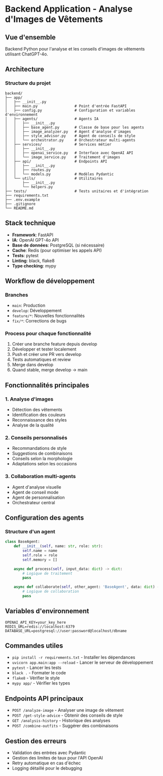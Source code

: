 # Backend Application - Analyse d'Images de Vêtements

## Vue d'ensemble
Backend Python pour l'analyse et les conseils d'images de vêtements utilisant ChatGPT-4o.

## Architecture

### Structure du projet
```
backend/
├── app/
│   ├── __init__.py
│   ├── main.py                 # Point d'entrée FastAPI
│   ├── config.py               # Configuration et variables d'environnement
│   ├── agents/                 # Agents IA
│   │   ├── __init__.py
│   │   ├── base_agent.py       # Classe de base pour les agents
│   │   ├── image_analyzer.py   # Agent d'analyse d'images
│   │   ├── style_advisor.py    # Agent de conseils de style
│   │   └── orchestrator.py     # Orchestrateur multi-agents
│   ├── services/               # Services métier
│   │   ├── __init__.py
│   │   ├── openai_service.py   # Interface avec OpenAI API
│   │   └── image_service.py    # Traitement d'images
│   ├── api/                    # Endpoints API
│   │   ├── __init__.py
│   │   ├── routes.py
│   │   └── models.py           # Modèles Pydantic
│   └── utils/                  # Utilitaires
│       ├── __init__.py
│       └── helpers.py
├── tests/                      # Tests unitaires et d'intégration
├── requirements.txt
├── .env.example
├── .gitignore
└── README.md
```

## Stack technique
- **Framework**: FastAPI
- **IA**: OpenAI GPT-4o API
- **Base de données**: PostgreSQL (si nécessaire)
- **Cache**: Redis (pour optimiser les appels API)
- **Tests**: pytest
- **Linting**: black, flake8
- **Type checking**: mypy

## Workflow de développement

### Branches
- `main`: Production
- `develop`: Développement
- `feature/*`: Nouvelles fonctionnalités
- `fix/*`: Corrections de bugs

### Process pour chaque fonctionnalité
1. Créer une branche feature depuis develop
2. Développer et tester localement
3. Push et créer une PR vers develop
4. Tests automatiques et review
5. Merge dans develop
6. Quand stable, merge develop → main

## Fonctionnalités principales

### 1. Analyse d'images
- Détection des vêtements
- Identification des couleurs
- Reconnaissance des styles
- Analyse de la qualité

### 2. Conseils personnalisés
- Recommandations de style
- Suggestions de combinaisons
- Conseils selon la morphologie
- Adaptations selon les occasions

### 3. Collaboration multi-agents
- Agent d'analyse visuelle
- Agent de conseil mode
- Agent de personnalisation
- Orchestrateur central

## Configuration des agents

### Structure d'un agent
```python
class BaseAgent:
    def __init__(self, name: str, role: str):
        self.name = name
        self.role = role
        self.memory = []
    
    async def process(self, input_data: dict) -> dict:
        # Logique de traitement
        pass
    
    async def collaborate(self, other_agent: 'BaseAgent', data: dict) -> dict:
        # Logique de collaboration
        pass
```

## Variables d'environnement
```
OPENAI_API_KEY=your_key_here
REDIS_URL=redis://localhost:6379
DATABASE_URL=postgresql://user:password@localhost/dbname
```

## Commandes utiles
- `pip install -r requirements.txt` - Installer les dépendances
- `uvicorn app.main:app --reload` - Lancer le serveur de développement
- `pytest` - Lancer les tests
- `black .` - Formater le code
- `flake8` - Vérifier le style
- `mypy app/` - Vérifier les types

## Endpoints API principaux
- `POST /analyze-image` - Analyser une image de vêtement
- `POST /get-style-advice` - Obtenir des conseils de style
- `GET /analysis-history` - Historique des analyses
- `POST /combine-outfits` - Suggérer des combinaisons

## Gestion des erreurs
- Validation des entrées avec Pydantic
- Gestion des limites de taux pour l'API OpenAI
- Retry automatique en cas d'échec
- Logging détaillé pour le debugging